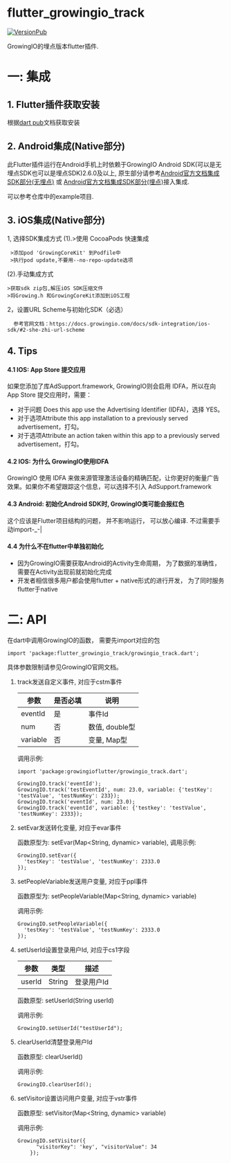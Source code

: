 # flutter_growingio_track

[![VersionPub](https://img.shields.io/pub/v/flutter_growingio_track.svg?colorB=blue)](https://pub.dartlang.org/packages/flutter_growingio_track)

GrowingIO的埋点版本flutter插件. 

# 一: 集成
## 1. Flutter插件获取安装
根据[dart pub](https://pub.dartlang.org/packages/flutter_growingio_track#-installing-tab-)文档获取安装

## 2. Android集成(Native部分)
此Flutter插件运行在Android手机上时依赖于GrowingIO Android SDK(可以是无埋点SDK也可以是埋点SDK)2.6.0及以上, 原生部分请参考[Android官方文档集成SDK部分(无埋点)](https://docs.growingio.com/docs/sdk-integration/android-sdk/#ji-cheng-sdk) 或 [Android官方文档集成SDK部分(埋点)](https://docs.growingio.com/docs/sdk-integration/android-sdk/android-maidian-sdk)接入集成. 

可以参考仓库中的example项目. 

## 3. iOS集成(Native部分) 
1, 选择SDK集成方式
(1).>使用 CocoaPods 快速集成

     >添加pod 'GrowingCoreKit' 到Podfile中
     >执行pod update,不要用--no-repo-update选项
     
(2).手动集成方式


    >获取sdk zip包,解压iOS SDK压缩文件
    >将Growing.h 和GrowingCoreKit添加到iOS工程  
    
2，设置URL Scheme与初始化SDK（必选）

      参考官网文档：https://docs.growingio.com/docs/sdk-integration/ios-sdk/#2-she-zhi-url-scheme

## 4. Tips
#### 4.1 IOS: App Store 提交应用
如果您添加了库AdSupport.framework, GrowingIO则会启用 IDFA，所以在向 App Store 提交应用时，需要：
- 对于问题 Does this app use the Advertising Identifier (IDFA)，选择 YES。
- 对于选项Attribute this app installation to a previously served advertisement，打勾。
- 对于选项Attribute an action taken within this app to a previously served advertisement，打勾。

#### 4.2 IOS: 为什么 GrowingIO使用IDFA
GrowingIO 使用 IDFA 来做来源管理激活设备的精确匹配，让你更好的衡量广告效果。如果你不希望跟踪这个信息，可以选择不引入 AdSupport.framework

#### 4.3 Android: 初始化Android SDK时, GrowingIO类可能会报红色
这个应该是Flutter项目结构的问题， 并不影响运行， 可以放心编译. 不过需要手动import-_-|

#### 4.4 为什么不在flutter中单独初始化
-  因为GrowingIO需要获取Android的Activity生命周期， 为了数据的准确性， 需要在Activity出现前就初始化完成
-  开发者相信很多用户都会使用flutter + native形式的进行开发， 为了同时服务flutter于native


# 二: API

在dart中调用GrowingIO的函数， 需要先import对应的包

    import 'package:flutter_growingio_track/growingio_track.dart';

具体参数限制请参见GrowingIO官网文档。 

1.  track发送自定义事件, 对应于cstm事件

       | 参数     | 是否必填 | 说明           |
       |----------|----------|----------------|
       | eventId  | 是       | 事件Id         |
       | num      | 否       | 数值, double型 |
       | variable | 否       | 变量, Map型          |
    
    调用示例:
    
        import 'package:growingioflutter/growingio_track.dart';
        
        GrowingIO.track('eventId');
        GrowingIO.track('testEventId', num: 23.0, variable: {'testKey': 'testValue', 'testNumKey': 233});
        GrowingIO.track('eventId', num: 23.0);
        GrowingIO.track('eventId', variable: {'testkey': 'testValue', 'testNumKey': 2333});

2.  setEvar发送转化变量, 对应于evar事件

    函数原型为: setEvar(Map<String, dynamic> variable), 
    调用示例: 
    
        GrowingIO.setEvar({
          'testKey': 'testValue', 'testNumKey': 2333.0
        });

3.  setPeopleVariable发送用户变量, 对应于ppl事件

    函数原型为: setPeopleVariable(Map<String, dynamic> variable) 
    
    调用示例: 
    
        GrowingIO.setPeopleVariable({
          'testKey': 'testValue', 'testNumKey': 2333.0
        });

4.  setUserId设置登录用户Id, 对应于cs1字段

      | 参数   | 类型   | 描述       |
      | -----  | ------ | -----      |
      | userId | String | 登录用户Id |

    函数原型: setUserId(String userId)
    
    调用示例: 
    
        GrowingIO.setUserId("testUserId");

5.  clearUserId清楚登录用户Id

    函数原型: clearUserId()
    
    调用示例: 
    
        GrowingIO.clearUserId();

6.  setVisitor设置访问用户变量, 对应于vstr事件

    函数原型: setVisitor(Map<String, dynamic> variable)
    
    调用示例: 
    
        GrowingIO.setVisitor({
        	  "visitorKey": 'key', "visitorValue": 34
        	});

